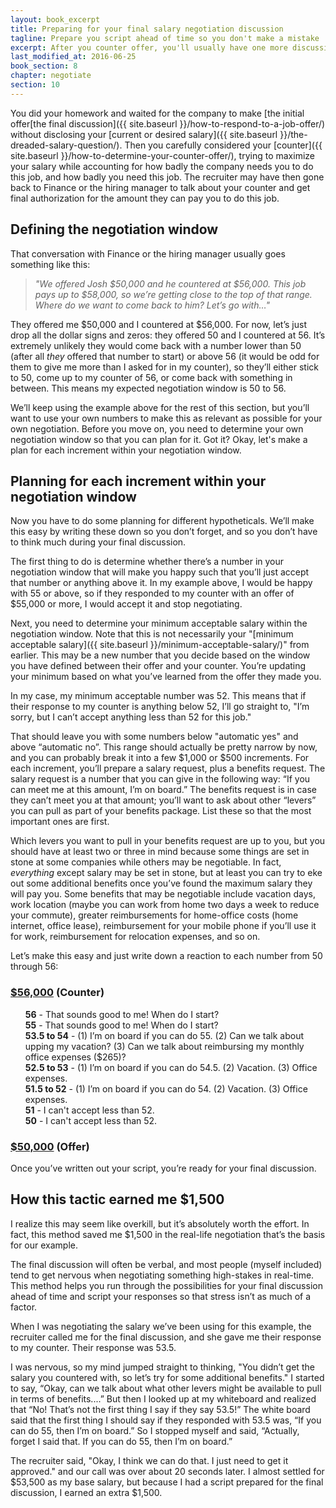 ```yaml
---
layout: book_excerpt
title: Preparing for your final salary negotiation discussion
tagline: Prepare you script ahead of time so you don't make a mistake
excerpt: After you counter offer, you'll usually have one more discussion to finalize your compensation. Here is how to prepare for your final salary negotiation discussion.
last_modified_at: 2016-06-25
book_section: 8
chapter: negotiate
section: 10
---
```


You did your homework and waited for the company to make [the initial offer[the final discussion]({{ site.baseurl }}/how-to-respond-to-a-job-offer/) without disclosing your [current or desired salary]({{ site.baseurl }}/the-dreaded-salary-question/). Then you carefully considered your [counter]({{ site.baseurl }}/how-to-determine-your-counter-offer/), trying to maximize your salary while accounting for how badly the company needs you to do this job, and how badly you need this job. The recruiter may have then gone back to Finance or the hiring manager to talk about your counter and get final authorization for the amount they can pay you to do this job. 

## Defining the negotiation window

That conversation with Finance or the hiring manager usually goes something like this:

> *"We offered Josh $50,000 and he countered at $56,000. This job pays up to $58,000, so we’re getting close to the top of that range. Where do we want to come back to him? Let’s go with…"*

They offered me $50,000 and I countered at $56,000. For now, let’s just drop all the dollar signs and zeros: they offered 50 and I countered at 56. It’s extremely unlikely they would come back with a number lower than 50 (after all *they* offered that number to start) or above 56 (it would be odd for them to give me more than I asked for in my counter), so they’ll either stick to 50, come up to my counter of 56, or come back with something in between. This means my expected negotiation window is 50 to 56.

We’ll keep using the example above for the rest of this section, but you’ll want to use your own numbers to make this as relevant as possible for your own negotiation. Before you move on, you need to determine your own negotiation window so that you can plan for it. Got it? Okay, let's make a plan for each increment within your negotiation window.

## Planning for each increment within your negotiation window

Now you have to do some planning for different hypotheticals. We’ll make this easy by writing these down so you don’t forget, and so you don’t have to think much during your final discussion. 

The first thing to do is determine whether there’s a number in your negotiation window that will make you happy such that you’ll just accept that number or anything above it. In my example above, I would be happy with 55 or above, so if they responded to my counter with an offer of $55,000 or more, I would accept it and stop negotiating.

Next, you need to determine your minimum acceptable salary within the negotiation window. Note that this is not necessarily your "[minimum acceptable salary]({{ site.baseurl }}/minimum-acceptable-salary/)" from earlier. This may be a new number that you decide based on the window you have defined between their offer and your counter. You’re updating your minimum based on what you’ve learned from the offer they made you.

In my case, my minimum acceptable number was 52. This means that if their response to my counter is anything below 52, I’ll go straight to, "I’m sorry, but I can’t accept anything less than 52 for this job."

That should leave you with some numbers below "automatic yes" and above “automatic no”. This range should actually be pretty narrow by now, and you can probably break it into a few $1,000 or $500 increments. For each increment, you’ll prepare a salary request, plus a benefits request. The salary request is a number that you can give in the following way: “If you can meet me at this amount, I’m on board.” The benefits request is in case they can’t meet you at that amount; you’ll want to ask about other “levers” you can pull as part of your benefits package. List these so that the most important ones are first.

Which levers you want to pull in your benefits request are up to you, but you should have at least two or three in mind because some things are set in stone at some companies while others may be negotiable. In fact, *everything* except salary may be set in stone, but at least you can try to eke out some additional benefits once you’ve found the maximum salary they will pay you. Some benefits that may be negotiable include vacation days, work location (maybe you can work from home two days a week to reduce your commute), greater reimbursements for home-office costs (home internet, office lease), reimbursement for your mobile phone if you’ll use it for work, reimbursement for relocation expenses, and so on.

Let’s make this easy and just write down a reaction to each number from 50 through 56:

<h3><u><span class="counteroffer-number">$56,000</span></u> (Counter)</h3>
<ul style="list-style-type:none">
	<li><strong>56</strong> - That sounds good to me! When do I start?</li>
	<li><strong>55</strong> - That sounds good to me! When do I start?</li>
	<li><strong>53.5 to 54</strong> - (1) I’m on board if you can do 55. (2) Can we talk about upping my vacation? (3) Can we talk about reimbursing my monthly office expenses ($265)?</li>
	<li><strong>52.5 to 53</strong> - (1) I’m on board if you can do 54.5. (2) Vacation. (3) Office expenses.</li>
	<li><strong>51.5 to 52</strong> - (1) I’m on board if you can do 54. (2) Vacation. (3) Office expenses.</li>
	<li><strong>51</strong> - I can't accept less than 52.</li>
	<li><strong>50</strong> - I can't accept less than 52.</li>
</ul>
<h3><u><span class="original-offer">$50,000</span></u> (Offer)</h3>

Once you’ve written out your script, you’re ready for your final discussion.

## How this tactic earned me $1,500

I realize this may seem like overkill, but it’s absolutely worth the effort. In fact, this method saved me $1,500 in the real-life negotiation that’s the basis for our example.

The final discussion will often be verbal, and most people (myself included) tend to get nervous when negotiating something high-stakes in real-time. This method helps you run through the possibilities for your final discussion ahead of time and script your responses so that stress isn’t as much of a factor.

When I was negotiating the salary we’ve been using for this example, the recruiter called me for the final discussion, and she gave me their response to my counter. Their response was 53.5. 

I was nervous, so my mind jumped straight to thinking, "You didn’t get the salary you countered with, so let’s try for some additional benefits." I started to say, “Okay, can we talk about what other levers might be available to pull in terms of benefits....” But then I looked up at my whiteboard and realized that “No! That’s not the first thing I say if they say 53.5!” The white board said that the first thing I should say if they responded with 53.5 was, “If you can do 55, then I’m on board.” So I stopped myself and said, “Actually, forget I said that. If you can do 55, then I’m on board.”

The recruiter said, "Okay, I think we can do that. I just need to get it approved." and our call was over about 20 seconds later. I almost settled for $53,500 as my base salary, but because I had a script prepared for the final discussion, I earned an extra $1,500.